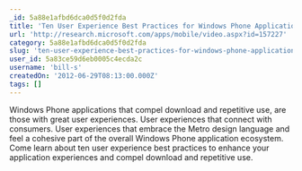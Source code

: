 ```yaml
---
_id: 5a88e1afbd6dca0d5f0d2fda
title: 'Ten User Experience Best Practices for Windows Phone Application Development'
url: 'http://research.microsoft.com/apps/mobile/video.aspx?id=157227'
category: 5a88e1afbd6dca0d5f0d2fda
slug: 'ten-user-experience-best-practices-for-windows-phone-application-development'
user_id: 5a83ce59d6eb0005c4ecda2c
username: 'bill-s'
createdOn: '2012-06-29T08:13:00.000Z'
tags: []
---
```


Windows Phone applications that compel download and repetitive use, are those with great user experiences. User experiences that connect with consumers. User experiences that embrace the Metro design language and feel a cohesive part of the overall Windows Phone application ecosystem. Come learn about ten user experience best practices to enhance your application experiences and compel download and repetitive use.

